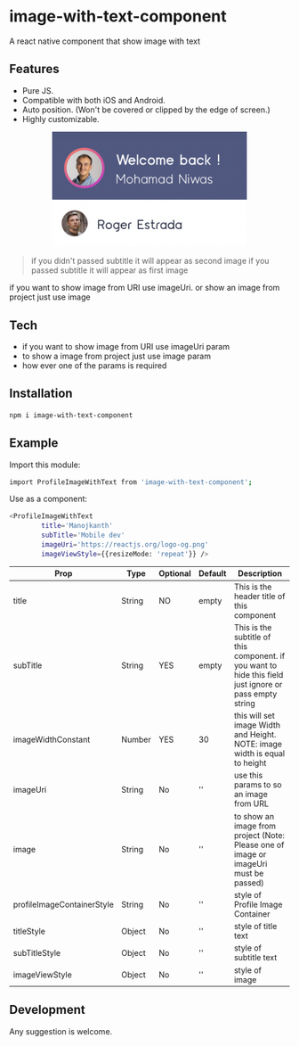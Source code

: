 # image-with-text-component


A react native component that show image with text

## Features

- Pure JS.
- Compatible with both iOS and Android.
- Auto position. (Won't be covered or clipped by the edge of screen.)
- Highly customizable.

<p align="center">
  <img src="https://github.com/ManojKanth/image-with-text-component/blob/main/images/image1.png?raw=true" width="350" title="hover text">
  <img src="https://github.com/ManojKanth/image-with-text-component/blob/main/images/image2.png?raw=true" width="350" alt="accessibility text">
</p>


> if you didn't passed subtitle it will appear as second image
> if you passed subtitle it will appear as first image

if you want to show image from URI use imageUri. or show an image from project just use image

## Tech


- if you want to show image from URI use imageUri param
- to show a image from project just use image param
- how ever one of the params is required


## Installation


```sh
npm i image-with-text-component
```
## Example

Import this module:
```sh
import ProfileImageWithText from 'image-with-text-component';
```

Use as a component:
```sh
<ProfileImageWithText 
        title='Manojkanth' 
        subTitle='Mobile dev' 
        imageUri='https://reactjs.org/logo-og.png'
        imageViewStyle={{resizeMode: 'repeat'}} />
```



| Prop | Type | Optional | Default | Description |
| ------ | ------ | ------ | ------ | ------ |
| title | String | NO | empty | This is the header title of this component
| subTitle | String | YES | empty | This is the subtitle of this component. if you want to hide this field just ignore or pass empty string
| imageWidthConstant | Number | YES | 30 | this will set image Width and Height. NOTE: image width is equal to height
| imageUri | String | No | '' | use this params to so an image from URL
| image | String | No | '' | to show an image from project (Note: Please one of image or imageUri must be passed)
| profileImageContainerStyle | String | No | '' | style of Profile Image Container
| titleStyle | Object | No | '' | style of title text
| subTitleStyle | Object | No | '' | style of subtitle text
| imageViewStyle | Object | No | '' | style of image

## Development

Any suggestion is welcome.

